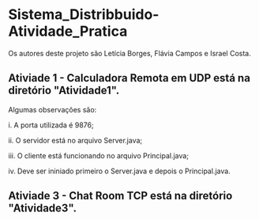 # Sistema_Distribbuido-Atividade_Pratica

Os autores deste projeto são Letícia Borges, Flávia Campos e Israel Costa.
 
## Ativiade 1 - Calculadora Remota em UDP está na diretório "Atividade1".
 
 Algumas observações são: 

 i. A porta utilizada é 9876;

ii. O servidor está no arquivo Server.java;

iii. O cliente está funcionando no arquivo Principal.java;

iv. Deve ser ininiado primeiro o Server.java e depois o Principal.java.

## Ativiade 3 - Chat Room TCP está na diretório "Atividade3".

